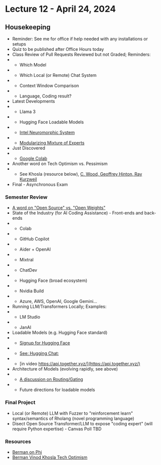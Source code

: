 # Lecture 12 - April 24, 2024

## Housekeeping
- Reminder: See me for office if help needed with any installations or setups
- Quiz to be published after Office Hours today
- Class Review of Pull Requests Reviewed but not Graded; Reminders:
- * Which Model
- * Which Local (or Remote) Chat System
- * Context Window Comparison
- * Language, Coding result?
- Latest Developments
- * Llama 3
- * Hugging Face Loadable Models
- * [Intel Neuromorphic System](https://www.intel.com/content/www/us/en/newsroom/news/intel-builds-worlds-largest-neuromorphic-system.html#gs.7ucub2)
- * [Modularizing Mixture of Experts](https://www.linkedin.com/pulse/mixture-experts-models-ai-paul-lopez-8tcgc/)
- Just Discovered
- * [Google Colab](https://colab.research.google.com/)
- Another word on Tech Optimism vs. Pessimism
- * See Khosla (resource below), [C. Wood, Geoffrey Hinton, Ray Kurzweil](https://www.youtube.com/watch?v=zpLc9L7lCCI)
- Final - Asynchronous Exam 

### Semester Review
- [A word on "Open Source" vs. "Open Weights"](https://youtu.be/8Ul_0jddTU4)
- State of the Industry (for AI Coding Assistance) - Front-ends and back-ends
- * Colab
- * GitHub Copilot
- * Aider + OpenAI
- * Mixtral
- * ChatDev
- * Hugging Face (broad ecosystem)
- * Nvidia Build
- * Azure, AWS, OpenAI, Google Gemini...
- Running LLM/Transformers Locally; Examples:
- * LM Studio
- * JanAI
- Loadable Models (e.g. Hugging Face standard)
- * [Signup for Hugging Face](https://huggingface.co/)
- * [See: Hugging Chat](https://youtube.com/clip/UgkxkaZpN8g9AhJfiiM-YuVHSBykpBrK0jYp?si=ocwuYwlmIze1JX4_);
- * [in video https://api.together.xyz/](https://api.together.xyz/)
- Architecture of Models (evolving rapidly, see above)
- * [A discussion on Routing/Gating](https://g.co/gemini/share/543fcb79bb41)
- * Future directions for loadable models

### Final Project
- Local (or Remote) LLM with Fuzzer to "reinforcement learn" syntax/semantics of Rholang (novel programming language)
- Disect Open Source Transformer/LLM to expose "coding expert" (will require Python expertise) - Canvas Poll TBD

### Resources
- [Berman on Phi](https://www.youtube.com/watch?v=Enp70Kkjb8k)
- [Berman Vinod Khosla Tech Optimism](https://youtu.be/_cfyERvND0w)
